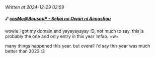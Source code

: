 _Written at 2024-12-29 02:59_

##### ♪ [**cosMo@BousouP - Sekai no Owari ni Aimashou**](https://www.youtube.com/watch?v=P2cedqynEPs)

wowie i got my domain and yayayayayay :D, not much to say. this is probably the one and only entry in this year lmfao. =w=

many things happened this year. but overall i'd say this year was much better than 2023 :3
